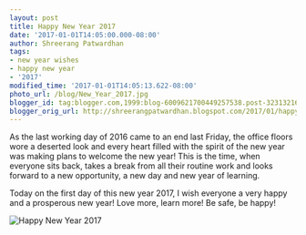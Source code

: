 ```yaml
---
layout: post
title: Happy New Year 2017
date: '2017-01-01T14:05:00.000-08:00'
author: Shreerang Patwardhan
tags:
- new year wishes
- happy new year
- '2017'
modified_time: '2017-01-01T14:05:13.622-08:00'
photo_url: /blog/New_Year_2017.jpg
blogger_id: tag:blogger.com,1999:blog-6009621700449257538.post-3231321601721076300
blogger_orig_url: http://shreerangpatwardhan.blogspot.com/2017/01/happy-new-year-2017.html
---
```


As the last working day of 2016 came to an end last Friday, the office floors wore a deserted look and every heart filled with the spirit of the new year was making plans to welcome the new year! This is the time, when everyone sits back, takes a break from all their routine work and looks forward to a new opportunity, a new day and new year of learning.

Today on the first day of this new year 2017, I wish everyone a very happy and a prosperous new year! Love more, learn more! Be safe, be happy!

![Happy New Year 2017](/blog/New_Year_2017.jpg)
